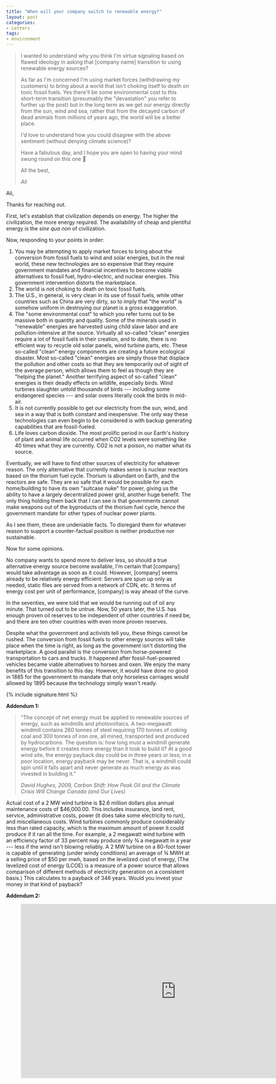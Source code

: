```yaml
---
title: "When will your company switch to renewable energy?"
layout: post
categories:
- Letters
tags:
- environment
---
```


> I wanted to understand why you think I'm virtue signaling based on flawed ideology in asking that \[company name\] transition to using renewable energy sources?
> 
> As far as I'm concerned I'm using market forces (withdrawing my customers) to bring about a world that isn't choking itself to death on toxic fossil fuels. Yes there'll be some environmental cost to this short-term transition (presumably the "devastation" you refer to further up the post) but in the long term as we get our energy directly from the sun, wind and sea, rather that from the decayed carbon of dead animals from millions of years ago, the world will be a better place.
> 
> I'd love to understand how you could disagree with the above sentiment (without denying climate science)?
> 
> Have a fabulous day, and I hope you are open to having your mind swung round on this one 🙂
> 
> All the best,
> 
> <cite>Ali</cite>

Ali,

Thanks for reaching out.

First, let's establish that civilization depends on energy. The higher the civilization, the more energy required. The availability of cheap and plentiful energy is the *sine qua non* of civilization.

Now, responding to your points in order:

1. You may be attempting to apply market forces to bring about the conversion from fossil fuels to wind and solar energies, but in the real world, these new technologies are so expensive that they require government mandates and financial incentives to become viable alternatives to fossil fuel, hydro-electric, and nuclear energies. This government intervention distorts the marketplace.
2. The world is not choking to death on toxic fossil fuels.
3. The U.S., in general, is very clean in its use of fossil fuels, while other countries such as China are very dirty, so to imply that "the world" is somehow uniform in destroying our planet is a gross exaggeration.
4. The "some environmental cost" to which you refer turns out to be massive both in quantity and quality. Some of the minerals used in "renewable" energies are harvested using child slave labor and are pollution-intensive at the source. Virtually all so-called "clean" energies require a lot of fossil fuels in their creation, and to date, there is no efficient way to recycle old solar panels, wind turbine parts, etc. These so-called "clean" energy components are creating a future ecological disaster. Most so-called "clean" energies are simply those that displace the pollution and other costs so that they are temporarily out of sight of the average person, which allows them to feel as though they are "helping the planet." Another terrifying aspect of so-called "clean" energies is their deadly effects on wildlife, especially birds. Wind turbines slaughter untold thousands of birds --- including some endangered species --- and solar ovens literally cook the birds in mid-air.
5. It is not currently possible to get our electricity from the sun, wind, and sea in a way that is both constant and inexpensive. The only way these technologies can even begin to be considered is with backup generating capabilities that are fossil-fueled.
6. Life loves carbon dioxide. The most prolific period in our Earth's history of plant and animal life occurred when CO2 levels were something like 40 times what they are currently. CO2 is not a poison, no matter what its source.

Eventually, we will have to find other sources of electricity for whatever reason. The only alternative that currently makes sense is nuclear reactors based on the thorium fuel cycle. Thorium is abundant on Earth, and the reactors are safe. They are so safe that it would be possible for each home/building to have its own "suitcase nuke" for power, giving us the ability to have a largely decentralized power grid, another huge benefit. The only thing holding them back that I can see is that governments cannot make weapons out of the byproducts of the thorium fuel cycle, hence the government mandate for other types of nuclear power plants.

As I see them, these are undeniable facts. To disregard them for whatever reason to support a counter-factual position is neither productive nor sustainable.

Now for some opinions.

No company wants to spend more to deliver less, so should a true alternative energy source become available, I'm certain that \[company\] would take advantage as soon as it could. However, \[company\] seems already to be relatively energy efficient: Servers are spun up only as needed, static files are served from a network of CDN, etc. It terms of energy cost per unit of performance, \[company\] is way ahead of the curve.

In the seventies, we were told that we would be running out of oil any minute. That turned out to be untrue. Now, 50 years later, the U.S. has enough proven oil reserves to be independent of other countries if need be, and there are ten other countries with even more proven reserves.

Despite what the government and activists tell you, these things cannot be rushed. The conversion from fossil fuels to other energy sources will take place when the time is right, as long as the government isn't distorting the marketplace. A good parallel is the conversion from horse-powered transportation to cars and trucks. It happened after fossil-fuel-powered vehicles became viable alternatives to horses and oxen. We enjoy the many benefits of this transition to this day. However, it would have done no good in 1885 for the government to mandate that only horseless carriages would allowed by 1895 because the technology simply wasn't ready.

{% include signature.html %}

**Addendum 1:**

> "The concept of net energy must be applied to renewable sources of energy, such as windmills and photovoltaics. A two-megawatt windmill contains 260 tonnes of steel requiring 170 tonnes of coking coal and 300 tonnes of iron ore, all mined, transported and produced by hydrocarbons. The question is: how long must a windmill generate energy before it creates more energy than it took to build it? At a good wind site, the energy payback day could be in three years or less; in a poor location, energy payback may be never. That is, a windmill could spin until it falls apart and never generate as much energy as was invested in building it."
> 
> <cite>*David Hughes, 2009, Carbon Shift: How Peak Oil and the Climate Crisis Will Change Canada (and Our Lives)*</cite>

Actual cost of a 2 MW wind turbine is $2.6 million dollars plus annual maintenance costs of $46,000.00. This includes insurance, land rent, service, administrative costs, power (it does take some electricity to run), and miscellaneous costs. Wind turbines commonly produce considerably less than rated capacity, which is the maximum amount of power it could produce if it ran all the time. For example, a 2 megawatt wind turbine with an efficiency factor of 33 percent may produce only ¾ a megawatt in a year --- less if the wind isn't blowing reliably. A 2 MW turbine on a 80-foot tower is capable of generating (under windy conditions) an average of ¾ MWH at a selling price of $50 per mwh, based on the levelized cost of energy, (The levelized cost of energy (LCOE) is a measure of a power source that allows comparison of different methods of electricity generation on a consistent basis.) This calculates to a payback of 346 years. Would you invest your money in that kind of payback?

**Addendum 2:**

<figure class="wp-block-embed is-type-video is-provider-youtube wp-block-embed-youtube wp-embed-aspect-16-9 wp-has-aspect-ratio"><div class="wp-block-embed__wrapper"><iframe allow="accelerometer; autoplay; clipboard-write; encrypted-media; gyroscope; picture-in-picture" allowfullscreen="" frameborder="0" height="473" loading="lazy" src="https://www.youtube.com/embed/RqppRC37OgI?feature=oembed" title="What's Wrong with Wind and Solar?" width="840"></iframe></div></figure>